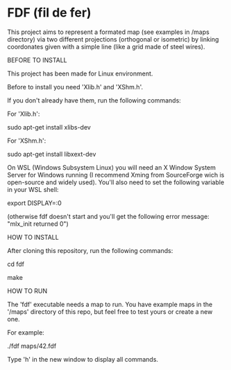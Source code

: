 # FDF (fil de fer)

This project aims to represent a formated map (see examples in /maps directory) via two different projections (orthogonal or isometric) by linking coordonates given with a simple line (like a grid made of steel wires).

BEFORE TO INSTALL

This project has been made for Linux environment.

Before to install you need 'Xlib.h' and 'XShm.h'.

If you don't already have them, run the following commands:

For 'Xlib.h':

sudo apt-get install xlibs-dev

For 'XShm.h':

sudo apt-get install libxext-dev


On WSL (Windows Subsystem Linux) you will need an X Window System Server for Windows running (I recommend Xming from SourceForge wich is open-source and widely used). You'll also need to set the following variable in your WSL shell:

export DISPLAY=:0

(otherwise fdf doesn't start and you'll get the following error message: "mlx_init returned 0")


HOW TO INSTALL

After cloning this repository, run the following commands:

cd fdf

make

HOW TO RUN

The 'fdf' executable needs a map to run. You have example maps in the '/maps' directory of this repo, but feel free to test yours or create a new one.

For example:

./fdf maps/42.fdf

Type 'h' in the new window to display all commands.
